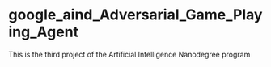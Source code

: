 # google_aind_Adversarial_Game_Playing_Agent
This is the third project of the Artificial Intelligence Nanodegree program
